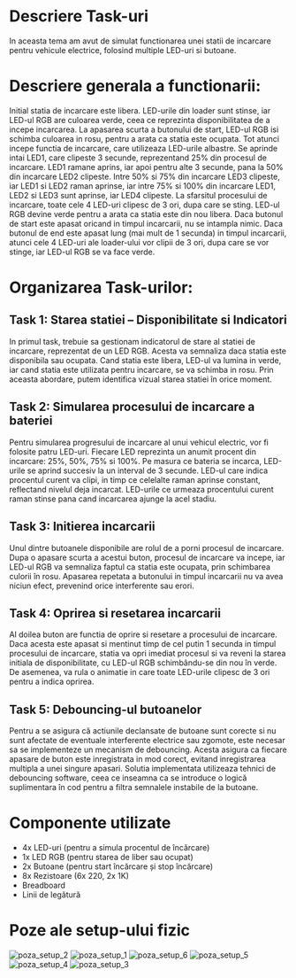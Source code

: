 # Descriere Task-uri

In aceasta tema am avut de simulat functionarea unei statii de incarcare pentru vehicule electrice, folosind multiple LED-uri si butoane.
	
# Descriere generala a functionarii:

Initial statia de incarcare este libera. LED-urile din loader sunt stinse, iar LED-ul RGB are culoarea verde, ceea ce reprezinta
disponibilitatea de a incepe incarcarea.
La apasarea scurta a butonului de start, LED-ul RGB isi schimba culoarea in rosu, pentru a arata ca statia este ocupata. Tot atunci 
incepe functia de incarcare, care utilizeaza LED-urile albastre. Se aprinde intai LED1, care clipeste 3 secunde, reprezentand 25% din procesul de incarcare. LED1 ramane aprins, iar apoi pentru alte 3 secunde, pana la 50% din incarcare LED2 clipeste. Intre 50% si 75% din incarcare LED3 clipeste, iar LED1 si LED2 raman aprinse, iar intre 75% si 100% din incarcare LED1, LED2 si LED3 sunt aprinse, iar LED4 clipeste.
La sfarsitul procesului de incarcare, toate cele 4 LED-uri clipesc de 3 ori, dupa care se sting. LED-ul RGB devine verde pentru a 
arata ca statia este din nou libera.
Daca butonul de start este apasat oricand in timpul incarcarii, nu se intampla nimic.
Daca butonul de end este apasat lung (mai mult de 1 secunda) in timpul incarcarii, atunci cele 4 LED-uri ale loader-ului vor clipii
de 3 ori, dupa care se vor stinge, iar LED-ul RGB se va face verde.

# Organizarea Task-urilor:
## Task 1: Starea statiei – Disponibilitate si Indicatori
In primul task, trebuie sa gestionam indicatorul de stare al statiei de incarcare, reprezentat de un LED RGB. Acesta va semnaliza 	daca statia este disponibila sau ocupata. Cand statia este libera, LED-ul va lumina in verde, iar cand statia este utilizata 	pentru incarcare, se va schimba in rosu. Prin aceasta abordare, putem identifica vizual starea statiei în orice	moment.

## Task 2: Simularea procesului de incarcare a bateriei
Pentru simularea progresului de incarcare al unui vehicul electric, vor fi folosite patru LED-uri. Fiecare LED reprezinta un 	anumit procent din incarcare: 25%, 50%, 75% si 100%. Pe masura ce bateria se incarca, LED-urile se aprind succesiv la un interval 	de 3 secunde. LED-ul care indica procentul curent va clipi, in timp ce celelalte raman aprinse constant, reflectand nivelul deja 	incarcat. LED-urile ce urmeaza procentului curent raman stinse pana cand incarcarea ajunge la acel stadiu.

## Task 3: Initierea incarcarii
Unul dintre butoanele disponibile are rolul de a porni procesul de incarcare. Dupa o apasare scurta a acestui buton, procesul de 	incarcare va incepe, iar LED-ul RGB va semnaliza faptul ca statia este ocupata, prin schimbarea culorii în rosu. Apasarea repetata 	a butonului in timpul incarcarii nu va avea niciun efect, prevenind orice interferente sau erori.

## Task 4: Oprirea si resetarea incarcarii
Al doilea buton are functia de oprire si resetare a procesului de incarcare. Daca acesta este apasat si mentinut timp de cel putin 	1 secunda in timpul procesului de incarcare, statia va opri imediat procesul si va reveni la starea initiala de disponibilitate, 	cu LED-ul RGB schimbându-se din nou în verde. De asemenea, va rula o animatie in care toate LED-urile clipesc de 3 ori pentru a 	indica oprirea.

## Task 5: Debouncing-ul butoanelor
Pentru a se asigura că actiunile declansate de butoane sunt corecte si nu sunt afectate de eventuale interferente electrice sau 	zgomote, este necesar sa se implementeze un mecanism de debouncing. Acesta asigura ca fiecare apasare de buton este inregistrata 	in mod corect, evitand inregistrarea multipla a unei singure apasari. Solutia implementata utilizeaza tehnici de debouncing 	software, ceea ce inseamna ca se introduce o logică suplimentara în cod pentru a filtra semnalele instabile de la butoane.
	
# Componente utilizate
 - 4x LED-uri (pentru a simula procentul de încărcare)
 - 1x LED RGB (pentru starea de liber sau ocupat)
 - 2x Butoane (pentru start încărcare și stop încărcare)
 - 8x Rezistoare (6x 220, 2x 1K)
 - Breadboard
 - Linii de legătură

# Poze ale setup-ului fizic
![poza_setup_2](https://github.com/user-attachments/assets/3a3d6931-59b8-4fee-aa75-a44948ff3e77)
![poza_setup_1](https://github.com/user-attachments/assets/5ec678cd-fb56-42bd-9b5e-b28ee321a0d5)
![poza_setup_6](https://github.com/user-attachments/assets/917a6ab5-f13b-483f-b94d-045055128744)
![poza_setup_5](https://github.com/user-attachments/assets/921f99fd-1d55-457b-b43b-5221f2ed5c69)
![poza_setup_4](https://github.com/user-attachments/assets/8a108dc2-4182-4fce-a846-76a28fa33420)
![poza_setup_3](https://github.com/user-attachments/assets/b1985132-59a1-4b42-8be5-9626fe936624)
